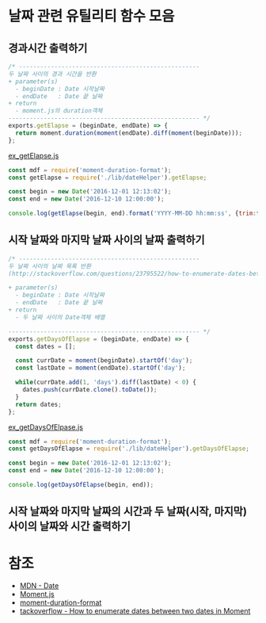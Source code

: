 # 날짜 관련 유틸리티 함수 모음

## 경과시간 출력하기

```javascript
/* ---------------------------------------------------
두 날짜 사이의 경과 시간을 반환
+ parameter(s)
  - beginDate : Date 시작날짜
  - endDate   : Date 끝 날짜
+ return
  - moment.js의 duration객체
------------------------------------------------------ */
exports.getElapse = (beginDate, endDate) => {
  return moment.duration(moment(endDate).diff(moment(beginDate)));
};
```

[ex_getElapse.js](./src/ex_getElapse.js)
```javascript
const mdf = require('moment-duration-format');
const getElapse = require('./lib/dateHelper').getElapse;

const begin = new Date('2016-12-01 12:13:02');
const end = new Date('2016-12-10 12:00:00');

console.log(getElapse(begin, end).format('YYYY-MM-DD hh:mm:ss', {trim:false}));
```

## 시작 날짜와 마지막 날짜 사이의 날짜 출력하기

```javascript
/* ---------------------------------------------------
두 날짜 사이의 날짜 목록 반환
(http://stackoverflow.com/questions/23795522/how-to-enumerate-dates-between-two-dates-in-moment)

+ parameter(s)
  - beginDate : Date 시작날짜
  - endDate   : Date 끝 날짜
+ return
  - 두 날짜 사이의 Date객체 배열

------------------------------------------------------ */
exports.getDaysOfElapse = (beginDate, endDate) => {
  const dates = [];

  const currDate = moment(beginDate).startOf('day');
  const lastDate = moment(endDate).startOf('day');

  while(currDate.add(1, 'days').diff(lastDate) < 0) {
    dates.push(currDate.clone().toDate());
  }
  return dates;
};
```
[ex_getDaysOfElpase.js](./src/ex_getDaysOfElpase.js)
```javascript
const mdf = require('moment-duration-format');
const getDaysOfElapse = require('./lib/dateHelper').getDaysOfElapse;

const begin = new Date('2016-12-01 12:13:02');
const end = new Date('2016-12-10 12:00:00');

console.log(getDaysOfElapse(begin, end));
```

## 시작 날짜와 마지막 날짜의 시간과 두 날짜(시작, 마지막) 사이의 날짜와 시간 출력하기




# 참조

* [MDN - Date](https://developer.mozilla.org/en-US/docs/Web/JavaScript/Reference/Global_Objects/Date)
* [Moment.js](http://momentjs.com/)
* [moment-duration-format](https://github.com/jsmreese/moment-duration-format)
* [tackoverflow - How to enumerate dates between two dates in Moment](http://stackoverflow.com/questions/23795522/how-to-enumerate-dates-between-two-dates-in-moment)
